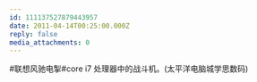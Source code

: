 ```yaml
---
id: 111137527879443957
date: 2011-04-14T00:25:00.000Z
reply: false
media_attachments: 0
---
```


#联想风驰电掣#core i7 处理器中的战斗机。(太平洋电脑城学思数码) ​​​​

